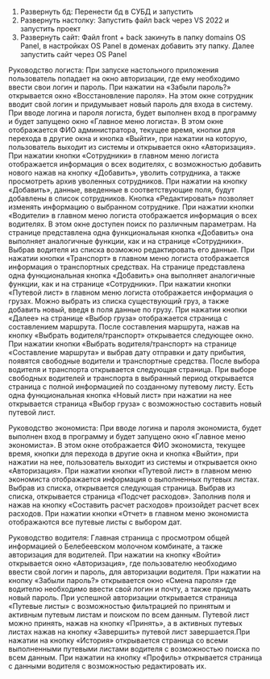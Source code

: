1. Развернуть бд:
   Перенести бд в СУБД и запустить
2. Развернуть настолку:
   Запустить файл back через VS 2022 и запустить проект
4. Развернуть сайт:
   Файл front + back закинуть в папку domains OS Panel, в настройках OS Panel в доменах добавить эту папку. Далее запустить сайт через OS Panel

Руководство логиста:
При запуске настольного приложения пользователь попадает на окно авторизации, где ему необходимо ввести свои логин и пароль.
При нажатии на «Забыли пароль?» открывается окно «Восстановление пароля». На этом окне сотрудник вводит свой логин и придумывает новый пароль для входа в систему. При вводе логина и пароля логиста, будет выполнен вход в программу и будет запущено окно «Главное меню логиста». В этом окне отображается ФИО администратора, текущее время, кнопки для перехода в другие окна и кнопка «Выйти», при нажатии на которую, пользователь выходит из системы и открывается окно «Авторизация».
При нажатии кнопки «Сотрудники» в главном меню логиста отображается информация о всех водителях, с возможностью добавить нового нажав на кнопку «Добавить», уволить сотрудника, а также просмотреть архив уволенных сотрудников.
При нажатии на кнопку «Добавить», данные, введенные в соответствующие поля, будут добавлены в список сотрудников. Кнопка «Редактировать» позволяет изменять информацию о выбранном сотруднике.
При нажатии кнопки «Водители» в главном меню логиста отображается информация о всех водителях. В этом окне доступен поиск по различным параметрам. На странице представлена одна функциональная кнопка «Добавить» она выполняет аналогичные функции, как и на странице «Сотрудники». Выбрав водителя из списка возможно редактировать его данные.
При нажатии кнопки «Транспорт» в главном меню логиста отображается информация о транспортных средствах. На странице представлена одна функциональная кнопка «Добавить» она выполняет аналогичные функции, как и на странице «Сотрудники».
При нажатии кнопки «Путевой лист» в главном меню логиста отображается информация о грузах. Можно выбрать из списка существующий груз, а также добавить новый, введя в поля данные по грузу. При нажатии кнопки «Далее» на странице «Выбор груза» отображается страница с составлением маршрута. После составления маршрута, нажав на кнопку «Выбрать водителя/транспорт» открывается следующее окно. При нажатии кнопки «Выбрать водителя/транспорт» на странице «Составление маршрута» и выбрав дату отправки и дату прибытия, появятся свободные водители и транспортные средства. После выбора водителя и транспорта открывается следующая страница. При выборе свободных водителей и транспорта в выбранный период открывается страница с полной информацией по созданному путевому листу. Есть одна функциональная кнопка «Новый лист» при нажатии на нее открывается страница «Выбор груза» с возможностью составить новый путевой лист.


Руководство экономиста:
При вводе логина и пароля экономиста, будет выполнен вход в программу и будет запущено окно «Главное меню экономиста». В этом окне отображается ФИО экономиста, текущее время, кнопки для перехода в другие окна и кнопка «Выйти», при нажатии на нее, пользователь выходит из системы и открывается окно «Авторизация».
При нажатии кнопки «Путевой лист» в главном меню экономиста отображается информация о выполненных путевых листах. Выбрав из списка, открывается следующая страница. Выбрав из списка, открывается страница «Подсчет расходов». Заполнив поля и нажав на кнопку «Составить расчет расходов» произойдет расчет всех расходов.
При нажатии кнопки «Отчет» в главном меню экономиста отображаются все путевые листы с выбором дат. 


Руководство водителя:
Главная страница с просмотром общей информацией о Белебеевском молочном комбинате, а также авторизация для водителей. При нажатии на кнопку «Войти» открывается окно «Авторизация», где пользователю необходимо ввести свой логин и пароль, для авторизации водителя. При нажатии на кнопку «Забыли пароль?» открывается окно «Смена пароля» где водителю необходимо ввести свой логин и почту, а также придумать новый пароль. При успешной авторизации открывается страница «Путевые листы» с возможностью фильтрацией по принятым и активным путевым листам и поиском по всем данным. Путевой лист можно принять, нажав на кнопку «Принять», а в активных путевых листах нажав на кнопку «Завершить» путевой лист завершается.При нажатии на кнопку «История» открывается страница со всеми выполненными путевыми листами водителя с возможностью поиска по всем данным. При нажатии на кнопку «Профиль» открывается страница с данными водителя с возможностью редактировать их.
